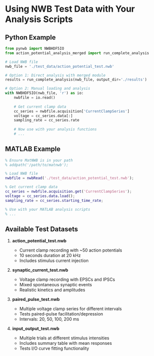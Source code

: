 # Using NWB Test Data with Your Analysis Scripts

## Python Example

```python
from pynwb import NWBHDF5IO
from action_potential_analysis_merged import run_complete_analysis

# Load NWB file
nwb_file = './test_data/action_potential_test.nwb'

# Option 1: Direct analysis with merged module
results = run_complete_analysis(nwb_file, output_dir='./results')

# Option 2: Manual loading and analysis
with NWBHDF5IO(nwb_file, 'r') as io:
    nwbfile = io.read()
    
    # Get current clamp data
    cc_series = nwbfile.acquisition['CurrentClampSeries']
    voltage = cc_series.data[:]
    sampling_rate = cc_series.rate
    
    # Now use with your analysis functions
    # ...
```

## MATLAB Example

```matlab
% Ensure MatNWB is in your path
% addpath('/path/to/matnwb');

% Load NWB file
nwbfile = nwbRead('./test_data/action_potential_test.nwb');

% Get current clamp data
cc_series = nwbfile.acquisition.get('CurrentClampSeries');
voltage = cc_series.data.load();
sampling_rate = cc_series.starting_time_rate;

% Use with your MATLAB analysis scripts
% ...
```

## Available Test Datasets

1. **action_potential_test.nwb**
   - Current clamp recording with ~50 action potentials
   - 10 seconds duration at 20 kHz
   - Includes stimulus current injection

2. **synaptic_current_test.nwb**
   - Voltage clamp recording with EPSCs and IPSCs
   - Mixed spontaneous synaptic events
   - Realistic kinetics and amplitudes

3. **paired_pulse_test.nwb**
   - Multiple voltage clamp series for different intervals
   - Tests paired-pulse facilitation/depression
   - Intervals: 20, 50, 100, 200 ms

4. **input_output_test.nwb**
   - Multiple trials at different stimulus intensities
   - Includes summary table with mean responses
   - Tests I/O curve fitting functionality
